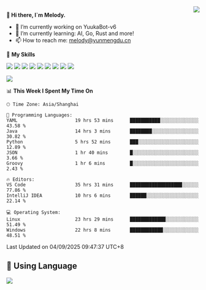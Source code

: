 <a href="#">
  <img align="right" src="https://github-readme-stats.vercel.app/api?username=melodyyuuka&count_private=true&show_icons=true" />
</a>

**👋 Hi there, I`m Melody.**

- 🔭 I’m currently working on YuukaBot-v6
- 🌱 I’m currently learning: AI, Go, Rust and more!
- 📫 How to reach me: melody@yunmengdu.cn

🌟 **My Skills** 

![](https://img.shields.io/badge/-Python-3e74a2?style=flat-square&logo=Python&logoColor=fff)
![](https://img.shields.io/badge/-Java-007396?style=flat-square&logo=OpenJDK&logoColor=fff)
![](https://img.shields.io/badge/-Node.js-339933?style=flat-square&logo=Node.js&logoColor=fff)
![](https://img.shields.io/badge/-Git-f05032?style=flat-square&logo=git&logoColor=fff)
![](https://img.shields.io/badge/-PostgreSQL-4169e1?style=flat-square&logo=PostgreSQL&logoColor=fff)
![](https://img.shields.io/badge/-Rust-000000?style=flat-square&logo=rust&logoColor=fff)
![](https://img.shields.io/badge/-VSCode-007acc?style=flat-square&logo=Visual-Studio-Code&logoColor=fff)
![](https://img.shields.io/badge/-FastAPI-009688?style=flat-square&logo=FastAPI&logoColor=fff)
![](https://img.shields.io/badge/-Linux-000000?style=flat-square&logo=Linux&logoColor=fff)


![](https://wakatime.com/badge/user/fa6dc0e2-47c5-4d2d-ae45-69fec6f2122c.svg)

<!--START_SECTION:waka-->
📊 **This Week I Spent My Time On** 

```text
🕑︎ Time Zone: Asia/Shanghai

💬 Programming Languages: 
YAML                     19 hrs 53 mins      ███████████░░░░░░░░░░░░░░   43.58 % 
Java                     14 hrs 3 mins       ████████░░░░░░░░░░░░░░░░░   30.82 % 
Python                   5 hrs 52 mins       ███░░░░░░░░░░░░░░░░░░░░░░   12.89 % 
JSON                     1 hr 40 mins        █░░░░░░░░░░░░░░░░░░░░░░░░    3.66 % 
Groovy                   1 hr 6 mins         █░░░░░░░░░░░░░░░░░░░░░░░░    2.43 % 

🔥 Editors: 
VS Code                  35 hrs 31 mins      ███████████████████░░░░░░   77.86 % 
IntelliJ IDEA            10 hrs 6 mins       ██████░░░░░░░░░░░░░░░░░░░   22.14 % 

💻 Operating System: 
Linux                    23 hrs 29 mins      █████████████░░░░░░░░░░░░   51.49 % 
Windows                  22 hrs 8 mins       ████████████░░░░░░░░░░░░░   48.51 % 
```


 Last Updated on 04/09/2025 09:47:37 UTC+8
<!--END_SECTION:waka-->

## 🥰 **Using Language**

![](https://github-readme-stats.vercel.app/api/wakatime?username=MelodyYuyuko&layout=compact&hide_border=true)

